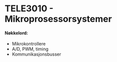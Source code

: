 # TELE3010 - Mikroprosessorsystemer

#### Nøkkelord: 
- Mikrokontrollere
- A/D, PWM, timing
- Kommunikasjonsbusser
